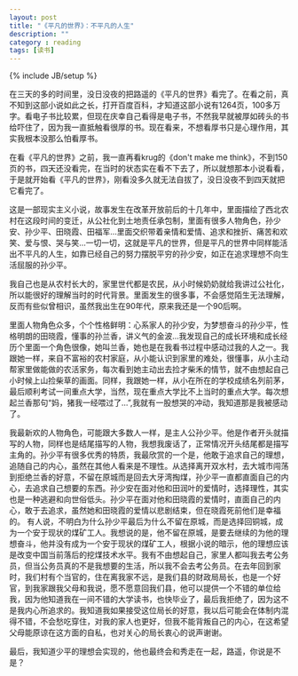 ```yaml
---
layout: post
title: "《平凡的世界》：不平凡的人生"
description: ""
category : reading
tags: [读书]
---
```

{% include JB/setup %}


在三天的多的时间里，没日没夜的把路遥的《平凡的世界》看完了。在看之前，真不知到这部小说如此之长，打开百度百科，才知道这部小说有1264页，100多万字。看电子书比较累，但现在庆幸自己看得是电子书，不然我早就被厚如砖头的书给吓住了，因为我一直抵触看很厚的书。现在看来，不想看厚书只是心理作用，其实我根本没那么怕看厚书。

在看《平凡的世界》之前，我一直再看krug的《don't make me think》，不到150页的书，四天还没看完，在当时的状态实在看不下去了，所以就想那本小说看看，于是就开始看《平凡的世界》，刚看没多久就无法自拔了，没日没夜不到四天就把它看完了。

这是一部现实主义小说，故事发生在改革开放前后的十几年中，里面描绘了西北农村在这段时间的变迁，从公社化到土地责任承包制，里面有很多人物角色，孙少安、孙少平、田晓霞、田福军...里面交织带着亲情和爱情、追求和挫折、痛苦和欢笑、爱与恨、哭与笑...一切一切，这就是平凡的世界，但是平凡的世界中同样能活出不平凡的人生，如靠已经自己的努力摆脱平穷的孙少安，如正在追求理想不向生活屈服的孙少平。

我自己也是从农村长大的，家里世代都是农民，从小时候奶奶就给我讲过公社化，所以能很好的理解当时的时代背景。里面发生的很多事，不会感觉陌生无法理解，反而有些似曾相识，虽然我出生在90年代，原来我还是一个90后啊。

里面人物角色众多，个个性格鲜明：心系家人的孙少安，为梦想奋斗的孙少平，性格明朗的田晓霞，懂事的孙兰香，讲义气的金波...我发现自己的成长环境和成长经历个里面一个角色很像，她叫兰香，她也是在我看书过程中感动过我的人之一。我跟她一样，来自不富裕的农村家庭，从小能认识到家里的难处，很懂事，从小主动帮家里做能做的农活家务，每次看到她主动出去捡才柴禾的情节，就不由想起自己小时候上山捡柴草的画面。同样，我跟她一样，从小在所在的学校成绩名列前茅，最后顺利考试一间重点大学，当然，现在重点大学比不上当时的重点大学。每次想起兰香那句“妈，猪我一经喂过了...”,我就有一股想哭的冲动，我知道那是我被感动了。

我最新欢的人物角色，可能跟大多数人一样，是主人公孙少平。他是作者开头就描写的人物，同样也是结尾描写的人物，我想我废话了，正常情况开头结尾都是描写主角的。孙少平有很多优秀的特质，我最欣赏的一个是，他敢于追求自己的理想，追随自己的内心，虽然在其他人看来是不理性。从选择离开双水村，去大城市闯荡到拒绝兰香的好意，不留在原城而是回去大牙湾掏煤，孙少平一直都直面自己的内心，去追求自己想要的东西。孙少安在面对他和田润叶的爱情时，选择理性，其实也是一种逃避和向世俗低头。孙少平在面对他和田晓霞的爱情时，直面自己的内心，敢于去追求，虽然她和田晓霞的爱情以悲剧结束，但在晓霞死前他们是幸福的。
有人说，不明白为什么孙少平最后为什么不留在原城，而是选择回铜城，成为一个安于现状的煤矿工人。我想说的是，他不留在原城，是要去继续的为他的理想奋斗，他并没有成为一个安于现状的煤矿工人，根据小说的暗示，他的理想应该是改变中国当前落后的挖煤技术水平。我有不由想起自己，家里人都叫我去考公务员，但当公务员真的不是我想要的生活，所以我不会去考公务员。在去年回到家时，我们村有个当官的，住在离我家不远，是我们县的财政局局长，也是一个好官，到我家跟我父母和我说，愿不愿意回我们县，他可以提供一个不错的单位给我，因为他知道我在一间不错的大学读书，也快毕业了，最后我拒绝了，因为这不是我内心所追求的。我知道我如果接受这位局长的好意，我以后可能会在体制内混得不错，不会愁吃穿住，对我的家人也更好，但我不能背叛自己的内心，在这希望父母能原谅在这方面的自私，也对关心的局长衷心的说声谢谢。

最后，我知道少平的理想会实现的，他也最终会和秀走在一起，路遥，你说是不是？
